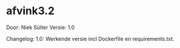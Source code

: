 # afvink3.2
Door: Niek Sülter
Versie: 1.0

Changelog:
1.0: Werkende versie incl Dockerfile en requirements.txt.

